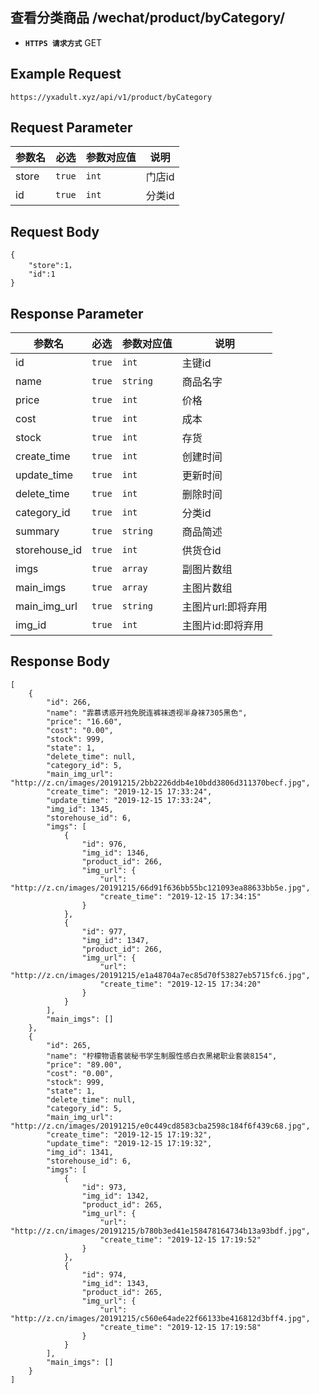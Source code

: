 ## 查看分类商品 /wechat/product/byCategory/

- **`HTTPS 请求方式`** GET

## Example Request
```
https://yxadult.xyz/api/v1/product/byCategory
```

## Request Parameter

| 参数名       | 必选   | 参数对应值 | 说明                  |
| ------------ | ------ | ---------- | --------------------|
| store        | `true` | `int    `  | 门店id              |
| id           | `true` | `int    `  | 分类id              |

## Request Body

```
{
    "store":1，
    "id":1
}

```
## Response Parameter

| 参数名              | 必选   | 参数对应值 | 说明                              |
| ------------------- | ------ | ---------- | --------------------------------|
| id                  | `true` | `int    `  | 主键id                          |
| name                | `true` | `string`   | 商品名字                         |
| price               | `true` | `int`      | 价格                             |
| cost                | `true` | `int`      | 成本                             |
| stock               | `true` | `int`      | 存货                             |
| create_time         | `true` | `int`      | 创建时间                         |
| update_time         | `true` | `int`      | 更新时间                         |
| delete_time         | `true` | `int`      | 删除时间                         |
| category_id         | `true` | `int`      | 分类id                           |
| summary             | `true` | `string`   | 商品简述                         |
| storehouse_id       | `true` | `int`      | 供货仓id                         |
| imgs                | `true` | `array`    | 副图片数组                        |
| main_imgs           | `true` | `array`    | 主图片数组                        |
| main_img_url        | `true` | `string`   | 主图片url:即将弃用                |
| img_id              | `true` | `int`      | 主图片id:即将弃用                 |
## Response Body

```
[    
    {
        "id": 266,
        "name": "霏慕诱惑开裆免脱连裤袜透视半身袜7305黑色",
        "price": "16.60",
        "cost": "0.00",
        "stock": 999,
        "state": 1,
        "delete_time": null,
        "category_id": 5,
        "main_img_url": "http://z.cn/images/20191215/2bb2226ddb4e10bdd3806d311370becf.jpg",
        "create_time": "2019-12-15 17:33:24",
        "update_time": "2019-12-15 17:33:24",
        "img_id": 1345,
        "storehouse_id": 6,
        "imgs": [
            {
                "id": 976,
                "img_id": 1346,
                "product_id": 266,
                "img_url": {
                    "url": "http://z.cn/images/20191215/66d91f636bb55bc121093ea88633bb5e.jpg",
                    "create_time": "2019-12-15 17:34:15"
                }
            },
            {
                "id": 977,
                "img_id": 1347,
                "product_id": 266,
                "img_url": {
                    "url": "http://z.cn/images/20191215/e1a48704a7ec85d70f53827eb5715fc6.jpg",
                    "create_time": "2019-12-15 17:34:20"
                }
            }
        ],
        "main_imgs": []
    },
    {
        "id": 265,
        "name": "柠檬物语套装秘书学生制服性感白衣黑裙职业套装8154",
        "price": "89.00",
        "cost": "0.00",
        "stock": 999,
        "state": 1,
        "delete_time": null,
        "category_id": 5,
        "main_img_url": "http://z.cn/images/20191215/e0c449cd8583cba2598c184f6f439c68.jpg",
        "create_time": "2019-12-15 17:19:32",
        "update_time": "2019-12-15 17:19:32",
        "img_id": 1341,
        "storehouse_id": 6,
        "imgs": [
            {
                "id": 973,
                "img_id": 1342,
                "product_id": 265,
                "img_url": {
                    "url": "http://z.cn/images/20191215/b780b3ed41e158478164734b13a93bdf.jpg",
                    "create_time": "2019-12-15 17:19:52"
                }
            },
            {
                "id": 974,
                "img_id": 1343,
                "product_id": 265,
                "img_url": {
                    "url": "http://z.cn/images/20191215/c560e64ade22f66133be416812d3bff4.jpg",
                    "create_time": "2019-12-15 17:19:58"
                }
            }
        ],
        "main_imgs": []
    }
]
```

